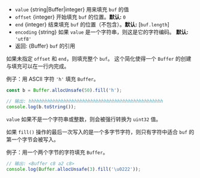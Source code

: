 <!-- YAML
added: v0.5.0
changes:
  - version: v5.7.0
    pr-url: https://github.com/nodejs/node/pull/4935
    description: The `encoding` parameter is supported now.
-->

* `value` {string|Buffer|integer} 用来填充 `buf` 的值
* `offset` {integer} 开始填充 `buf` 的位置。**默认:** `0`
* `end` {integer} 结束填充 `buf` 的位置（不包含）。**默认:** [`buf.length`]
* `encoding` {string} 如果 `value` 是一个字符串，则这是它的字符编码。
  **默认:** `'utf8'`
* 返回: {Buffer} `buf` 的引用

如果未指定 `offset` 和 `end`，则填充整个 `buf`。
这个简化使得一个 `Buffer` 的创建与填充可以在一行内完成。

例子：用 ASCII 字符 `'h'` 填充 `Buffer`。

```js
const b = Buffer.allocUnsafe(50).fill('h');

// 输出: hhhhhhhhhhhhhhhhhhhhhhhhhhhhhhhhhhhhhhhhhhhhhhhhhh
console.log(b.toString());
```

`value` 如果不是一个字符串或整数，则会被强行转换为 `uint32` 值。

如果 `fill()` 操作的最后一次写入的是一个多字节字符，则只有字符中适合 `buf` 的第一个字节会被写入。

例子：用一个两个字节的字符填充 `Buffer`。

```js
// 输出: <Buffer c8 a2 c8>
console.log(Buffer.allocUnsafe(3).fill('\u0222'));
```

